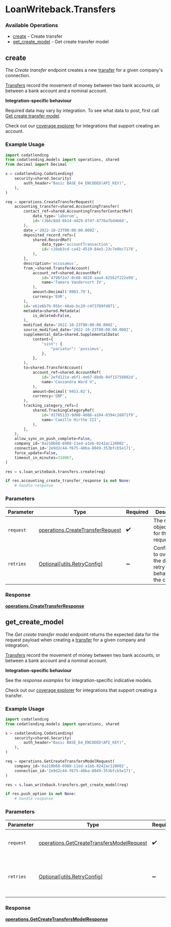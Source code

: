 # LoanWriteback.Transfers

### Available Operations

* [create](#create) - Create transfer
* [get_create_model](#get_create_model) - Get create transfer model

## create

The *Create transfer* endpoint creates a new [transfer](https://docs.codat.io/accounting-api#/schemas/Transfer) for a given company's connection.

[Transfers](https://docs.codat.io/accounting-api#/schemas/Transfer) record the movement of money between two bank accounts, or between a bank account and a nominal account.

**Integration-specific behaviour**

Required data may vary by integration. To see what data to post, first call [Get create transfer model](https://docs.codat.io/accounting-api#/operations/get-create-transfers-model).

Check out our [coverage explorer](https://knowledge.codat.io/supported-features/accounting?view=tab-by-data-type&dataType=transfers) for integrations that support creating an account.


### Example Usage

```python
import codatlending
from codatlending.models import operations, shared
from decimal import Decimal

s = codatlending.CodatLending(
    security=shared.Security(
        auth_header="Basic BASE_64_ENCODED(API_KEY)",
    ),
)

req = operations.CreateTransferRequest(
    accounting_transfer=shared.AccountingTransfer(
        contact_ref=shared.AccountingTransferContactRef(
            data_type='laborum',
            id='c366c8dd-6b14-4429-8747-4778a7bd466d',
        ),
        date_='2022-10-23T00:00:00.000Z',
        deposited_record_refs=[
            shared.RecordRef(
                data_type='accountTransaction',
                id='c10ab3cd-ca42-4519-84e5-23c7e0bc7178',
            ),
        ],
        description='accusamus',
        from_=shared.TransferAccount(
            account_ref=shared.AccountRef(
                id='4796f2a7-0c68-4828-aaa4-82562f222e98',
                name='Tamara Vandervort IV',
            ),
            amount=Decimal('8003.79'),
            currency='EUR',
        ),
        id='e61e6b7b-95bc-40ab-bc20-c4f3789fd871',
        metadata=shared.Metadata(
            is_deleted=False,
        ),
        modified_date='2022-10-23T00:00:00.000Z',
        source_modified_date='2022-10-23T00:00:00.000Z',
        supplemental_data=shared.SupplementalData(
            content={
                "sint": {
                    "pariatur": 'possimus',
                },
            },
        ),
        to=shared.TransferAccount(
            account_ref=shared.AccountRef(
                id='2efd121a-a6f1-4e67-8bdb-04f15756082d',
                name='Cassandra Ward V',
            ),
            amount=Decimal('9453.02'),
            currency='GBP',
        ),
        tracking_category_refs=[
            shared.TrackingCategoryRef(
                id='d1705133-9d08-4086-a184-0394c26071f9',
                name='Camille Hirthe III',
            ),
        ],
    ),
    allow_sync_on_push_complete=False,
    company_id='8a210b68-6988-11ed-a1eb-0242ac120002',
    connection_id='2e9d2c44-f675-40ba-8049-353bfcb5e171',
    force_update=False,
    timeout_in_minutes=310067,
)

res = s.loan_writeback.transfers.create(req)

if res.accounting_create_transfer_response is not None:
    # handle response
```

### Parameters

| Parameter                                                                            | Type                                                                                 | Required                                                                             | Description                                                                          |
| ------------------------------------------------------------------------------------ | ------------------------------------------------------------------------------------ | ------------------------------------------------------------------------------------ | ------------------------------------------------------------------------------------ |
| `request`                                                                            | [operations.CreateTransferRequest](../../models/operations/createtransferrequest.md) | :heavy_check_mark:                                                                   | The request object to use for the request.                                           |
| `retries`                                                                            | [Optional[utils.RetryConfig]](../../models/utils/retryconfig.md)                     | :heavy_minus_sign:                                                                   | Configuration to override the default retry behavior of the client.                  |


### Response

**[operations.CreateTransferResponse](../../models/operations/createtransferresponse.md)**


## get_create_model

The *Get create transfer model* endpoint returns the expected data for the request payload when creating a [transfer](https://docs.codat.io/accounting-api#/schemas/Transfer) for a given company and integration.

[Transfers](https://docs.codat.io/accounting-api#/schemas/Transfer) record the movement of money between two bank accounts, or between a bank account and a nominal account.

**Integration-specific behaviour**

See the *response examples* for integration-specific indicative models.

Check out our [coverage explorer](https://knowledge.codat.io/supported-features/accounting?view=tab-by-data-type&dataType=transfers) for integrations that support creating a transfer.


### Example Usage

```python
import codatlending
from codatlending.models import operations, shared

s = codatlending.CodatLending(
    security=shared.Security(
        auth_header="Basic BASE_64_ENCODED(API_KEY)",
    ),
)

req = operations.GetCreateTransfersModelRequest(
    company_id='8a210b68-6988-11ed-a1eb-0242ac120002',
    connection_id='2e9d2c44-f675-40ba-8049-353bfcb5e171',
)

res = s.loan_writeback.transfers.get_create_model(req)

if res.push_option is not None:
    # handle response
```

### Parameters

| Parameter                                                                                              | Type                                                                                                   | Required                                                                                               | Description                                                                                            |
| ------------------------------------------------------------------------------------------------------ | ------------------------------------------------------------------------------------------------------ | ------------------------------------------------------------------------------------------------------ | ------------------------------------------------------------------------------------------------------ |
| `request`                                                                                              | [operations.GetCreateTransfersModelRequest](../../models/operations/getcreatetransfersmodelrequest.md) | :heavy_check_mark:                                                                                     | The request object to use for the request.                                                             |
| `retries`                                                                                              | [Optional[utils.RetryConfig]](../../models/utils/retryconfig.md)                                       | :heavy_minus_sign:                                                                                     | Configuration to override the default retry behavior of the client.                                    |


### Response

**[operations.GetCreateTransfersModelResponse](../../models/operations/getcreatetransfersmodelresponse.md)**

